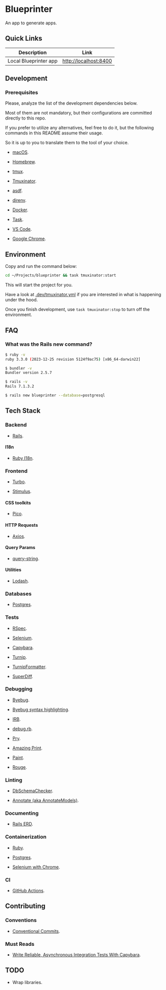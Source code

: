 # Blueprinter

An app to generate apps.

## Quick Links

| Description | Link |
| - | - |
| Local Blueprinter app | [http://localhost:8400](http://localhost:8400) |

## Development

### Prerequisites

Please, analyze the list of the development dependencies below.

Most of them are not mandatory, but their configurations are committed directly to this repo.

If you prefer to utilize any alternatives, feel free to do it, but the following commands in this README assume their usage.

So it is up to you to translate them to the tool of your choice.

- [macOS](https://www.apple.com/macos/sonoma).

- [Homebrew](https://brew.sh).

- [tmux](https://github.com/tmux/tmux).

- [Tmuxinator](https://github.com/tmuxinator/tmuxinator).

- [asdf](https://asdf-vm.com/#/core-manage-asdf).

- [direnv](https://github.com/asdf-community/asdf-direnv).

- [Docker](https://www.docker.com/products/docker-desktop).

- [Task](https://taskfile.dev).

- [VS Code](https://code.visualstudio.com).

- [Google Chrome](https://www.google.com/intl/en_us/chrome).

## Environment

Copy and run the command below:

```bash
cd ~/Projects/blueprinter && task tmuxinator:start
```

This will start the project for you.

Have a look at [.dev/tmuxinator.yml](https://github.com/marian13/blueprinter/blob/main/.dev/.tmuxinator.yml) if you are interested in what is happening under the hood.

Once you finish development, use `task tmuxinator:stop` to turn off the environment.

## FAQ

### What was the Rails new command?

```bash
$ ruby -v
ruby 3.3.0 (2023-12-25 revision 5124f9ac75) [x86_64-darwin22]
```

```bash
$ bundler -v
Bundler version 2.5.7
```

```bash
$ rails -v
Rails 7.1.3.2
```

```bash
$ rails new blueprinter --database=postgresql
```

## Tech Stack

### Backend

- [Rails](https://github.com/rails/rails).

#### I18n

- [Ruby I18n](https://github.com/ruby-i18n/i18n).

### Frontend

- [Turbo](https://github.com/hotwired/turbo-rails).

- [Stimulus](https://github.com/hotwired/stimulus).

#### CSS toolkits

- [Pico](https://github.com/picocss/pico).

#### HTTP Requests

- [Axios](https://github.com/axios/axios).

#### Query Params

- [query-string](https://github.com/sindresorhus/query-string).

#### Utilities

- [Lodash](https://github.com/lodash/lodash).

### Databases

- [Postgres](https://github.com/postgres/postgres).

### Tests

- [RSpec](https://github.com/rspec/rspec-rails).

- [Selenium](https://github.com/SeleniumHQ/selenium/wiki/Ruby-Bindings).

- [Capybara](https://github.com/teamcapybara/capybara).

- [Turnip](https://github.com/jnicklas/turnip).

- [TurnipFormatter](https://github.com/gongo/turnip_formatter).

- [SuperDiff](https://github.com/mcmire/super_diff).

### Debugging

- [Byebug](https://github.com/deivid-rodriguez/byebug).

- [Byebug syntax highlighting](https://gist.github.com/marian13/5dade20a431d7254db30e543167058ce).

- [IRB](https://github.com/ruby/irb).

- [debug.rb](https://github.com/ruby/debug).

- [Pry](https://github.com/pry/pry).

- [Amazing Print](https://github.com/amazing-print/amazing_print).

- [Paint](https://github.com/janlelis/paint).

- [Rouge](https://github.com/rouge-ruby/rouge).

### Linting

- [DbSchemaChecker](https://github.com/kufu/db_schema_checker).

- [Annotate (aka AnnotateModels)](https://github.com/ctran/annotate_models).

### Documenting

- [Rails ERD](https://github.com/voormedia/rails-erd).

### Containerization

- [Ruby](https://github.com/docker-library/ruby).

- [Postgres](https://github.com/docker-library/postgres).

- [Selenium with Chrome](https://github.com/SeleniumHQ/docker-selenium).

### CI

- [GitHub Actions](https://github.com/features/actions).

## Contributing

### Conventions

- [Conventional Commits](https://www.conventionalcommits.org/en/v1.0.0).

### Must Reads

- [Write Reliable, Asynchronous Integration Tests With Capybara](https://thoughtbot.com/blog/write-reliable-asynchronous-integration-tests-with-capybara#summary).

## TODO

- Wrap libraries.

